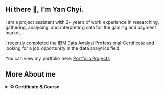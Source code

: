 <h2>Hi there 👋, I'm Yan Chyi.</h2>

I am a project assistant with 2+ years of work experience in researching, gathering, analysing, and interpreting data for the gaming and payment market.
 
I recently completed the [IBM Data Analyst Professional Certificate](https://www.coursera.org/account/accomplishments/specialization/certificate/DKNJEE2QG97V) and looking for a job opportunity in the data analytics field.

You can view my portfolio here: [Portfolio Projects](https://yanchyi.github.io/)


<h2 align="left">More About me</h2>

<details>
    <summary>
        <b>⚙️ Certificate & Course</b>
    </summary>
    <table>
        <tr>
            <td align="center" width="96">
                <a href="https://www.coursera.org/account/accomplishments/specialization/certificate/DKNJEE2QG97V" target="_blank" rel="noopener noreferrer">
                 <img src="https://github.com/YanChyi/YanChyi/blob/main/logo/IBM%20Data%20Analyst.png" style="max-height: 72px;">
                </a>
            </td>
            <td align="left" width="600">
                <a href="https://www.coursera.org/account/accomplishments/professional-cert/DKNJEE2QG97V" target="_blank" rel="noopener noreferrer">
                    <p>IBM Data Analyst</p>
                </a>
                <p>IBM</p>
            </td>
        </tr>
        <tr>
            <td align="center" width="96">
                <a href="https://www.udemy.com/certificate/UC-103cb515-b4b0-441c-82b9-044ac5902edb/" target="_blank" rel="noopener noreferrer">
                 <img src="https://github.com/YanChyi/YanChyi/blob/main/logo/Udemy%20logo.svg" style="max-height: 72px;">
                </a>
            </td>
            <td align="left" width="600">
                <a href="https://www.udemy.com/certificate/UC-103cb515-b4b0-441c-82b9-044ac5902edb/" target="_blank" rel="noopener noreferrer">
                    <p>Tableau Desktop for Data Analysis & Data Visualization</p>
                </a>
                <p>Udemy</p>
            </td>
        </tr> 
        <tr>
            <td align="center" width="96">
                <a href="https://www.udemy.com/certificate/UC-6c8a4cb7-7879-4b49-8e20-03d5e618d81b/" target="_blank" rel="noopener noreferrer">
                 <img src="https://github.com/YanChyi/YanChyi/blob/main/logo/Udemy%20logo.svg" style="max-height: 72px;">
                </a>
             </td>
            <td align="left" width="600">
                <a href="https://www.udemy.com/certificate/UC-6c8a4cb7-7879-4b49-8e20-03d5e618d81b/" target="_blank" rel="noopener noreferrer">
                    <p>SQL - MySQL for Data Analytics and Business Intelligence</p>
                </a>
                <p>Udemy</p>
            </td>
        </tr>
         <tr>
            <td align="center" width="96">
                <a href="https://www.udemy.com/certificate/UC-6f4ce599-4f5c-4314-a41b-e3ac183cb89d/" target="_blank" rel="noopener noreferrer">
                 <img src="https://github.com/YanChyi/YanChyi/blob/main/logo/Udemy%20logo.svg" style="max-height: 72px;">
                </a>
             </td>
            <td align="left" width="600">
                <a href="https://www.udemy.com/certificate/UC-6f4ce599-4f5c-4314-a41b-e3ac183cb89d/" target="_blank" rel="noopener noreferrer">
                    <p>2022 Complete Python Bootcamp From Zero to Hero in Python</p>
                </a>
                <p>Udemy</p>
            </td>
        </tr>
    </table>
</details>





<!--
**YanChyi/YanChyi** is a ✨ _special_ ✨ repository because its `README.md` (this file) appears on your GitHub profile.

Here are some ideas to get you started:

- 🔭 I’m currently working on ...
- 🌱 I’m currently learning ...
- 👯 I’m looking to collaborate on ...
- 🤔 I’m looking for help with ...
- 💬 Ask me about ...
- 📫 How to reach me: ...
- 😄 Pronouns: ...
- ⚡ Fun fact: ...
-->
